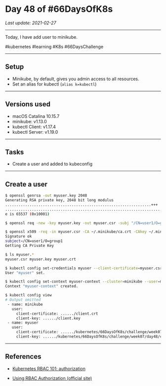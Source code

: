 # Day 48 of #66DaysOfK8s

_Last update: 2021-02-27_

---
Today, I have add user to minikube.

#kubernetes #learning #K8s #66DaysChallenge

---

## Setup

* Minikube, by default, gives you admin access to all resources. 
* Set an alias for kubectl (```alias k=kubectl```)

---

## Versions used

* macOS Catalina 10.15.7
* minikube: v1.13.0
* kubectl Client: v1.17.4
* kubectl Server: v1.19.0

---

## Tasks

* Create a user and added to kubeconfig

---

## Create a user

```bash
$ openssl genrsa -out myuser.key 2048
Generating RSA private key, 2048 bit long modulus
..................................................................+++
.......................................................................................+++
e is 65537 (0x10001)
```

```bash
$ openssl req -new -key myuser.key -out myuser.csr -subj "/CN=user1/O=group1"
```

```bash
$ openssl x509 -req -in myuser.csr -CA ~/.minikube/ca.crt -CAkey ~/.minikube/ca.key -CAcreateserial -out myuser.crt -days 500
Signature ok
subject=/CN=user1/O=group1
Getting CA Private Key
```

```bash
$ ls myuser.*
myuser.csr myuser.key myuser.crt
```

```bash
$ kubectl config set-credentials myuser --client-certificate=myuser.csr --client-key=myuser.key
User "myuser" set.
```

```bash
$ kubectl config set-context myuser-context --cluster=minikube --user=myuser
Context "myuser-context" created.
```

```bash
$ kubectl config view
# Output omitted
 - name: minikube
   user:
     client-certificate: ....../client.crt
     client-key: ....../client.key
 - name: myuser
   user:
     client-certificate: ....../kubernetes/66DaysOfK8s/challenge/week07/day48/cert/myuser.csr
     client-key: ....../kubernetes/66DaysOfK8s/challenge/week07/day48/cert/myuser.key
```

---

## References

* [Kubernetes RBAC 101: authorization](https://www.cncf.io/blog/2020/08/28/kubernetes-rbac-101-authorization/)

* [Using RBAC Authorization (official site)](https://kubernetes.io/docs/reference/access-authn-authz/rbac/)


